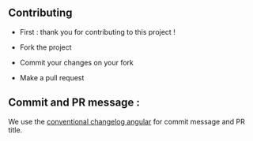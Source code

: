 ## Contributing

- First : thank you for contributing to this project !

- Fork the project
- Commit your changes on your fork
- Make a pull request


## Commit and PR message :

We use the [conventional changelog angular](https://github.com/conventional-changelog/conventional-changelog/tree/master/packages/conventional-changelog-angular) for commit message and PR title.